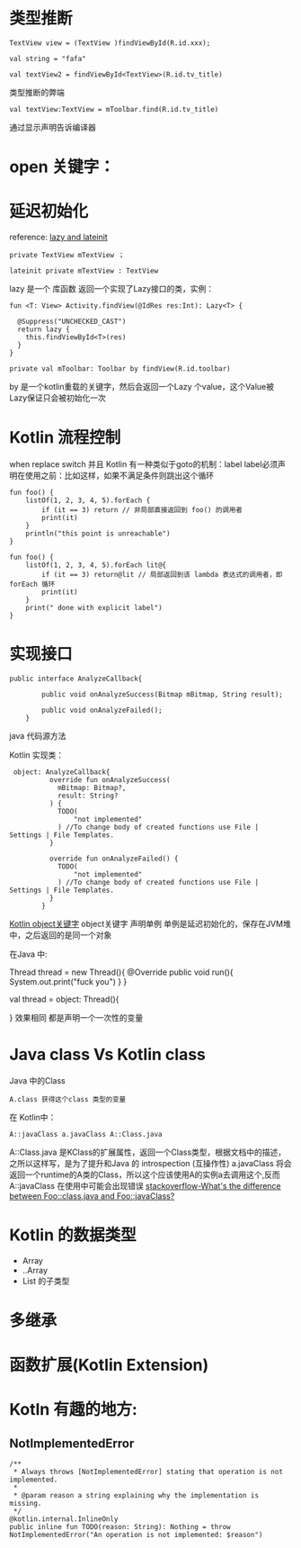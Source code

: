 # 类型推断
````
TextView view = (TextView )findViewById(R.id.xxx);

val string = "fafa"

val textView2 = findViewById<TextView>(R.id.tv_title)
````
类型推断的弊端

````
val textView:TextView = mToolbar.find(R.id.tv_title)
````
通过显示声明告诉编译器

# open 关键字：

# 延迟初始化
reference:
[lazy and lateinit](https://www.kotlintc.com/articles/2631)

````
private TextView mTextView ；
````

````
lateinit private mTextView : TextView 
````
lazy 是一个 库函数 返回一个实现了Lazy接口的类，实例：

````
fun <T: View> Activity.findView(@IdRes res:Int): Lazy<T> {

  @Suppress("UNCHECKED_CAST")
  return lazy {
    this.findViewById<T>(res)
  }
}

private val mToolbar: Toolbar by findView(R.id.toolbar)

````

by 是一个kotlin重载的关键字，然后会返回一个Lazy<T> 个value，这个Value被 Lazy保证只会被初始化一次

# Kotlin 流程控制
when replace switch 
并且 Kotlin 有一种类似于goto的机制：label label必须声明在使用之前：比如这样，如果不满足条件则跳出这个循环

````
fun foo() {
    listOf(1, 2, 3, 4, 5).forEach {
        if (it == 3) return // 非局部直接返回到 foo() 的调用者
        print(it)
    }
    println("this point is unreachable")
}
````

````
fun foo() {
    listOf(1, 2, 3, 4, 5).forEach lit@{
        if (it == 3) return@lit // 局部返回到该 lambda 表达式的调用者，即 forEach 循环
        print(it)
    }
    print(" done with explicit label")
}
````

# 实现接口

````
public interface AnalyzeCallback{

        public void onAnalyzeSuccess(Bitmap mBitmap, String result);

        public void onAnalyzeFailed();
    }
````

java 代码源方法

Kotlin 实现类：

````
 object: AnalyzeCallback{
          override fun onAnalyzeSuccess(
            mBitmap: Bitmap?,
            result: String?
          ) {
            TODO(
                "not implemented"
            ) //To change body of created functions use File | Settings | File Templates.
          }

          override fun onAnalyzeFailed() {
            TODO(
                "not implemented"
            ) //To change body of created functions use File | Settings | File Templates.
          }
        }
````

[Kotlin object关键字](https://zhuanlan.zhihu.com/p/27183266)
object关键字 声明单例
单例是延迟初始化的，保存在JVM堆中，之后返回的是同一个对象

在Java 中:

Thread thread = new Thread(){
  @Override 
  public void run(){
    System.out.print("fuck you")
  }
}

val thread = object: Thread(){

}
效果相同 都是声明一个一次性的变量

# Java class Vs Kotlin class
Java 中的Class
````
A.class 获得这个class 类型的变量
````
在 Kotlin中：
````
A::javaClass a.javaClass A::Class.java 
````
A::Class.java 是KClass的扩展属性，返回一个Class类型，根据文档中的描述，之所以这样写，是为了提升和Java 的 introspection (互操作性)
a.javaClass 将会返回一个runtime的A类的Class，所以这个应该使用A的实例a去调用这个,反而A::javaClass 在使用中可能会出现错误
[stackoverflow-What's the difference between Foo::class.java and Foo::javaClass?
](https://stackoverflow.com/questions/46627421/whats-the-difference-between-fooclass-java-and-foojavaclass)

# Kotlin 的数据类型
- Array
- ..Array
- List 的子类型

# 多继承

# 函数扩展(Kotlin Extension)

# Kotln 有趣的地方:

## NotImplementedError
````
/**
 * Always throws [NotImplementedError] stating that operation is not implemented.
 *
 * @param reason a string explaining why the implementation is missing.
 */
@kotlin.internal.InlineOnly
public inline fun TODO(reason: String): Nothing = throw NotImplementedError("An operation is not implemented: $reason")



````